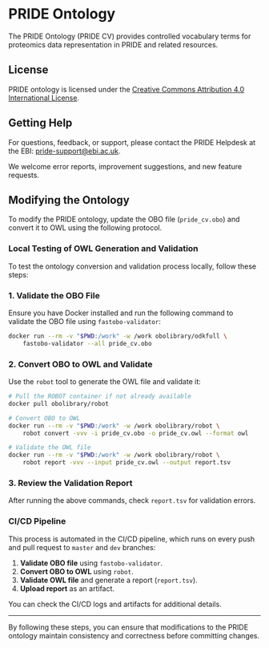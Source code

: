 # PRIDE Ontology

The PRIDE Ontology (PRIDE CV) provides controlled vocabulary terms for proteomics data representation in PRIDE and related resources.

## License

PRIDE ontology is licensed under the [Creative Commons Attribution 4.0 International License](https://creativecommons.org/licenses/by/4.0/).

## Getting Help

For questions, feedback, or support, please contact the PRIDE Helpdesk at the EBI: [pride-support@ebi.ac.uk](mailto:pride-support@ebi.ac.uk).

We welcome error reports, improvement suggestions, and new feature requests.

## Modifying the Ontology

To modify the PRIDE ontology, update the OBO file (`pride_cv.obo`) and convert it to OWL using the following protocol.

### Local Testing of OWL Generation and Validation

To test the ontology conversion and validation process locally, follow these steps:

### 1. Validate the OBO File

Ensure you have Docker installed and run the following command to validate the OBO file using `fastobo-validator`:

```sh
docker run --rm -v "$PWD:/work" -w /work obolibrary/odkfull \
    fastobo-validator --all pride_cv.obo
```

### 2. Convert OBO to OWL and Validate

Use the `robot` tool to generate the OWL file and validate it:

```sh
# Pull the ROBOT container if not already available
docker pull obolibrary/robot

# Convert OBO to OWL
docker run --rm -v "$PWD:/work" -w /work obolibrary/robot \
    robot convert -vvv -i pride_cv.obo -o pride_cv.owl --format owl

# Validate the OWL file
docker run --rm -v "$PWD:/work" -w /work obolibrary/robot \
    robot report -vvv --input pride_cv.owl --output report.tsv
```

### 3. Review the Validation Report

After running the above commands, check `report.tsv` for validation errors.

### CI/CD Pipeline

This process is automated in the CI/CD pipeline, which runs on every push and pull request to `master` and `dev` branches:

1. **Validate OBO file** using `fastobo-validator`.
2. **Convert OBO to OWL** using `robot`.
3. **Validate OWL file** and generate a report (`report.tsv`).
4. **Upload report** as an artifact.

You can check the CI/CD logs and artifacts for additional details.

---

By following these steps, you can ensure that modifications to the PRIDE ontology maintain consistency and correctness before committing changes.
